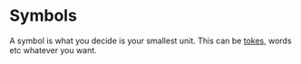 # Symbols

A symbol is what you decide is your smallest unit. This can be [tokes](Data/Token.md), words etc whatever you want.







